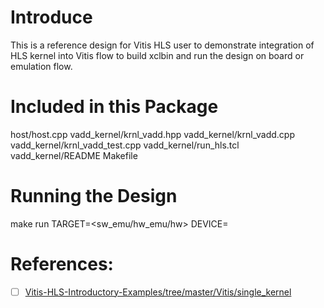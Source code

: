 # Introduce
This is a reference design for Vitis HLS user to demonstrate integration of HLS kernel into Vitis flow to build xclbin and run the design on board or emulation flow.

Included in this Package
=========================
host/host.cpp
vadd_kernel/krnl_vadd.hpp
vadd_kernel/krnl_vadd.cpp
vadd_kernel/krnl_vadd_test.cpp
vadd_kernel/run_hls.tcl
vadd_kernel/README
Makefile

Running the Design 
===================
make run TARGET=<sw_emu/hw_emu/hw> DEVICE=<platform xpfm path>


# References:
- [ ] [Vitis-HLS-Introductory-Examples/tree/master/Vitis/single_kernel](https://github.com/Xilinx/Vitis-HLS-Introductory-Examples/tree/master/Vitis/single_kernel)

